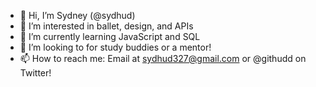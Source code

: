 - 👋 Hi, I’m Sydney (@sydhud)
- 👀 I’m interested in ballet, design, and APIs
- 🌱 I’m currently learning JavaScript and SQL
- 💞️ I’m looking to for study buddies or a mentor!
- 📫 How to reach me: Email at sydhud327@gmail.com or @githudd on Twitter!

